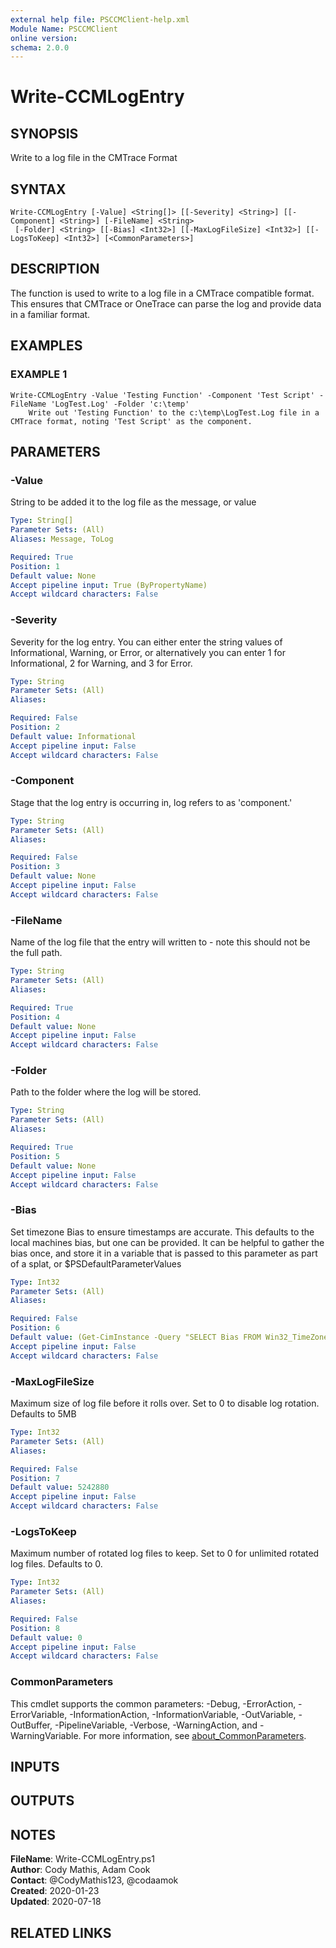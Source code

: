 ```yaml
---
external help file: PSCCMClient-help.xml
Module Name: PSCCMClient
online version:
schema: 2.0.0
---
```


# Write-CCMLogEntry

## SYNOPSIS
Write to a log file in the CMTrace Format

## SYNTAX

```
Write-CCMLogEntry [-Value] <String[]> [[-Severity] <String>] [[-Component] <String>] [-FileName] <String>
 [-Folder] <String> [[-Bias] <Int32>] [[-MaxLogFileSize] <Int32>] [[-LogsToKeep] <Int32>] [<CommonParameters>]
```

## DESCRIPTION
The function is used to write to a log file in a CMTrace compatible format.
This ensures that CMTrace or OneTrace can parse the log
    and provide data in a familiar format.

## EXAMPLES

### EXAMPLE 1
```
Write-CCMLogEntry -Value 'Testing Function' -Component 'Test Script' -FileName 'LogTest.Log' -Folder 'c:\temp'
    Write out 'Testing Function' to the c:\temp\LogTest.Log file in a CMTrace format, noting 'Test Script' as the component.
```

## PARAMETERS

### -Value
String to be added it to the log file as the message, or value

```yaml
Type: String[]
Parameter Sets: (All)
Aliases: Message, ToLog

Required: True
Position: 1
Default value: None
Accept pipeline input: True (ByPropertyName)
Accept wildcard characters: False
```

### -Severity
Severity for the log entry.
You can either enter the string values of Informational, Warning, or Error, or alternatively
    you can enter 1 for Informational, 2 for Warning, and 3 for Error.

```yaml
Type: String
Parameter Sets: (All)
Aliases:

Required: False
Position: 2
Default value: Informational
Accept pipeline input: False
Accept wildcard characters: False
```

### -Component
Stage that the log entry is occurring in, log refers to as 'component.'

```yaml
Type: String
Parameter Sets: (All)
Aliases:

Required: False
Position: 3
Default value: None
Accept pipeline input: False
Accept wildcard characters: False
```

### -FileName
Name of the log file that the entry will written to - note this should not be the full path.

```yaml
Type: String
Parameter Sets: (All)
Aliases:

Required: True
Position: 4
Default value: None
Accept pipeline input: False
Accept wildcard characters: False
```

### -Folder
Path to the folder where the log will be stored.

```yaml
Type: String
Parameter Sets: (All)
Aliases:

Required: True
Position: 5
Default value: None
Accept pipeline input: False
Accept wildcard characters: False
```

### -Bias
Set timezone Bias to ensure timestamps are accurate.
This defaults to the local machines bias, but one can be provided.
It can be
    helpful to gather the bias once, and store it in a variable that is passed to this parameter as part of a splat, or $PSDefaultParameterValues

```yaml
Type: Int32
Parameter Sets: (All)
Aliases:

Required: False
Position: 6
Default value: (Get-CimInstance -Query "SELECT Bias FROM Win32_TimeZone").Bias
Accept pipeline input: False
Accept wildcard characters: False
```

### -MaxLogFileSize
Maximum size of log file before it rolls over.
Set to 0 to disable log rotation.
Defaults to 5MB

```yaml
Type: Int32
Parameter Sets: (All)
Aliases:

Required: False
Position: 7
Default value: 5242880
Accept pipeline input: False
Accept wildcard characters: False
```

### -LogsToKeep
Maximum number of rotated log files to keep.
Set to 0 for unlimited rotated log files.
Defaults to 0.

```yaml
Type: Int32
Parameter Sets: (All)
Aliases:

Required: False
Position: 8
Default value: 0
Accept pipeline input: False
Accept wildcard characters: False
```

### CommonParameters
This cmdlet supports the common parameters: -Debug, -ErrorAction, -ErrorVariable, -InformationAction, -InformationVariable, -OutVariable, -OutBuffer, -PipelineVariable, -Verbose, -WarningAction, and -WarningVariable. For more information, see [about_CommonParameters](http://go.microsoft.com/fwlink/?LinkID=113216).

## INPUTS

## OUTPUTS

## NOTES

**FileName**:    Write-CCMLogEntry.ps1  
**Author**:      Cody Mathis, Adam Cook  
**Contact**:     @CodyMathis123, @codaamok  
**Created**:     2020-01-23  
**Updated**:     2020-07-18  

## RELATED LINKS
